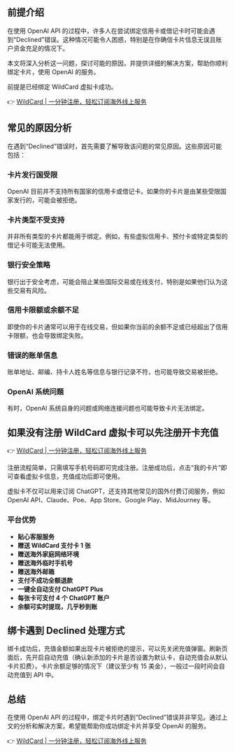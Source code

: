 ## 前提介绍

在使用 OpenAI API 的过程中，许多人在尝试绑定信用卡或借记卡时可能会遇到“Declined”错误。这种情况可能令人困惑，特别是在你确信卡片信息无误且账户资金充足的情况下。

本文将深入分析这一问题，探讨可能的原因，并提供详细的解决方案，帮助你顺利绑定卡片，使用 OpenAI 的服务。

前提是已经绑定 WildCard 虚拟卡成功。

👉 [WildCard | 一分钟注册，轻松订阅海外线上服务](https://bit.ly/bewildcard)

## 常见的原因分析

在遇到“Declined”错误时，首先需要了解导致该问题的常见原因。这些原因可能包括：

### 卡片发行国受限

OpenAI 目前并不支持所有国家的信用卡或借记卡。如果你的卡片是由某些受限国家发行的，可能会被拒绝。

### 卡片类型不受支持

并非所有类型的卡片都能用于绑定。例如，有些虚拟信用卡、预付卡或特定类型的借记卡可能无法使用。

### 银行安全策略

银行出于安全考虑，可能会阻止某些国际交易或在线支付，特别是如果他们认为这些交易有风险。

### 信用卡限额或余额不足

即使你的卡片通常可以用于在线交易，但如果你当前的余额不足或已经超出了信用卡限额，也会导致绑定失败。

### 错误的账单信息

账单地址、邮编、持卡人姓名等信息与银行记录不符，也可能导致交易被拒绝。

### OpenAI 系统问题

有时，OpenAI 系统自身的问题或网络连接问题也可能导致卡片无法绑定。

## 如果没有注册 WildCard 虚拟卡可以先注册开卡充值

👉 [WildCard | 一分钟注册，轻松订阅海外线上服务](https://bit.ly/bewildcard)

注册流程简单，只需填写手机号码即可完成注册。注册成功后，点击“我的卡片”即可查看虚拟卡信息，充值成功后即可使用。

虚拟卡不仅可以用来订阅 ChatGPT，还支持其他常见的国外付费订阅服务，例如 OpenAI API、Claude、Poe、App Store、Google Play、MidJourney 等。

### 平台优势

- **贴心客服服务**
- **赠送 WildCard 支付卡 1 张**
- **赠送海外家庭网络环境**
- **赠送海外临时手机号**
- **赠送海外邮箱**
- **支付不成功全额退款**
- **一键全自动支付 ChatGPT Plus**
- **每张卡可支付 4 个 ChatGPT 账户**
- **余额可实时提现，几乎秒到账**

## 绑卡遇到 Declined 处理方式

绑卡成功后，充值金额如果出现卡片被拒绝的提示，可以先关闭充值弹窗。刷新页面后，先开启自动充值（确认新添加的卡片是否设置为默认卡，自动充值会从默认卡片扣费）。卡片余额足够的情况下（建议至少有 15 美金），一般过一段时间会自动充值到 API 中。

## 总结

在使用 OpenAI API 的过程中，绑定卡片时遇到“Declined”错误并非罕见。通过上文的分析和解决方案，希望能帮助你成功绑定卡片并享受 OpenAI 的服务。

👉 [WildCard | 一分钟注册，轻松订阅海外线上服务](https://bit.ly/bewildcard)